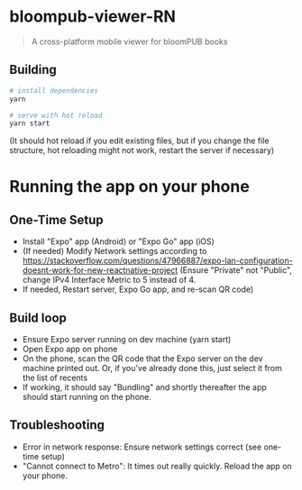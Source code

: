 # bloompub-viewer-RN

> A cross-platform mobile viewer for bloomPUB books

## Building

```bash
# install dependencies
yarn

# serve with hot reload
yarn start
```

(It should hot reload if you edit existing files, but if you change the file structure, hot reloading might not work, restart the server if necessary)

# Running the app on your phone

## One-Time Setup

- Install "Expo" app (Android) or "Expo Go" app (iOS)
- (If needed) Modify Network settings according to https://stackoverflow.com/questions/47966887/expo-lan-configuration-doesnt-work-for-new-reactnative-project (Ensure "Private" not "Public", change IPv4 Interface Metric to 5 instead of 4.
- If needed, Restart server, Expo Go app, and re-scan QR code)

## Build loop

- Ensure Expo server running on dev machine (yarn start)
- Open Expo app on phone
- On the phone, scan the QR code that the Expo server on the dev machine printed out.
  Or, if you've already done this, just select it from the list of recents
- If working, it should say "Bundling" and shortly thereafter the app should start running on the phone.

## Troubleshooting

- Error in network response: Ensure network settings correct (see one-time setup)
- "Cannot connect to Metro": It times out really quickly. Reload the app on your phone.
